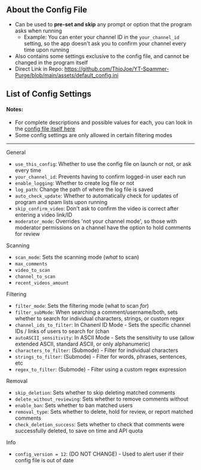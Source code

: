 ## About the Config File
* Can be used to **pre-set and skip** any prompt or option that the program asks when running
   * Example: You can enter your channel ID in the `your_channel_id` setting, so the app doesn't ask you to confirm your channel every time upon running
* Also contains some settings exclusive to the config file, and cannot be changed in the program itself
* Direct Link in Repo: https://github.com/ThioJoe/YT-Spammer-Purge/blob/main/assets/default_config.ini

## List of Config Settings
#### Notes: 
* For complete descriptions and possible values for each, you can look in the [config file itself here](https://github.com/ThioJoe/YT-Spammer-Purge/blob/main/assets/default_config.ini)
* Some config settings are only allowed in certain filtering modes
***

General

* `use_this_config`: Whether to use the config file on launch or not, or ask every time
* `your_channel_id`: Prevents having to confirm logged-in user each run
* `enable_logging`: Whether to create log file or not
* `log_path`: Change the path of where the log file is saved
* `auto_check_update`: Whether to automatically check for updates of program and spam lists upon running
* `skip_confirm_video`: Don't ask to confirm the video is correct after entering a video link/ID
* `moderator_mode`: Overrides 'not your channel mode', so those with moderator permissions on a channel have the option to hold comments for review

Scanning

* `scan_mode`: Sets the scanning mode (_what_ to scan)
* `max_comments`
* `video_to_scan`
* `channel_to_scan`
* `recent_videos_amount`

Filtering

* `filter_mode`: Sets the filtering mode (what to scan _for_)
* `filter_subMode`: When searching a comment/username/both, sets whether to search for individual characters, strings, or custom regex
* `channel_ids_to_filter`: In Chanenl ID Mode - Sets the specific channel IDs / links of users to search for (chan
* `autoASCII_sensitivity`: In ASCII Mode - Sets the sensitivity to use (allow extended ASCII, standard ASCII, or only alphanumeric)
* `characters_to_filter`: (Submode) - Filter for individual characters
* `strings_to_filter`: (Submode) - Filter for words, phrases, sentences, etc
* `regex_to_filter`: (Submode) - Filter using a custom regex expression


Removal

* `skip_deletion`: Sets whether to skip deleting matched comments
* `delete_without_reviewing`: Sets whether to remove comments without 
* `enable_ban`: Sets whether to ban matched users
* `removal_type`: Sets whether to delete, hold for review, or report matched comments
* `check_deletion_success`: Sets whether to check that comments were successfully deleted, to save on time and API quota

Info

* `config_version = 12`: (DO NOT CHANGE) - Used to alert user if their config file is out of date